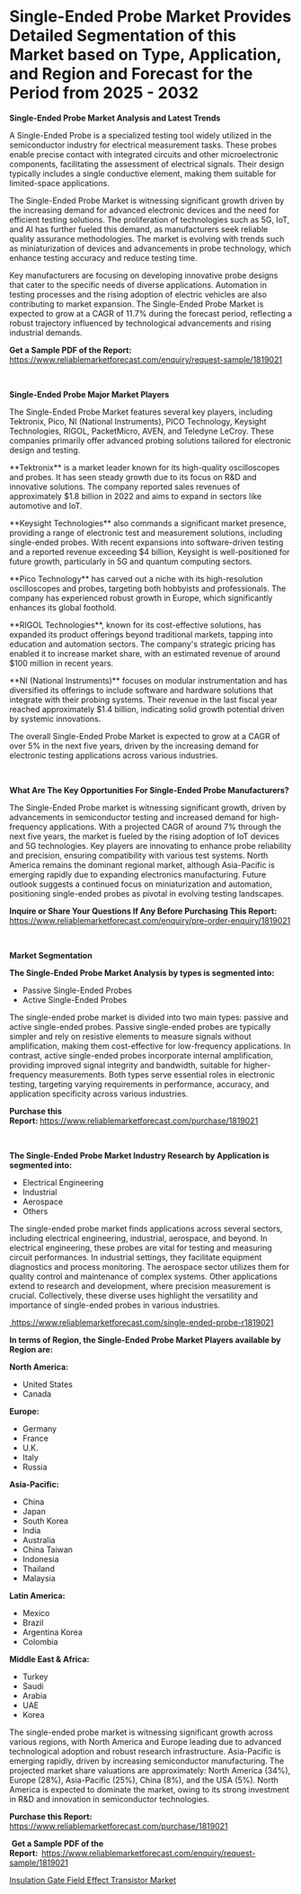 <p><h1>Single-Ended Probe Market Provides Detailed Segmentation of this Market based on Type, Application, and Region and Forecast for the Period from 2025 - 2032</h1></p><p><strong>Single-Ended Probe Market Analysis and Latest Trends</strong></p>
<p><p>A Single-Ended Probe is a specialized testing tool widely utilized in the semiconductor industry for electrical measurement tasks. These probes enable precise contact with integrated circuits and other microelectronic components, facilitating the assessment of electrical signals. Their design typically includes a single conductive element, making them suitable for limited-space applications.</p><p>The Single-Ended Probe Market is witnessing significant growth driven by the increasing demand for advanced electronic devices and the need for efficient testing solutions. The proliferation of technologies such as 5G, IoT, and AI has further fueled this demand, as manufacturers seek reliable quality assurance methodologies. The market is evolving with trends such as miniaturization of devices and advancements in probe technology, which enhance testing accuracy and reduce testing time.</p><p>Key manufacturers are focusing on developing innovative probe designs that cater to the specific needs of diverse applications. Automation in testing processes and the rising adoption of electric vehicles are also contributing to market expansion. The Single-Ended Probe Market is expected to grow at a CAGR of 11.7% during the forecast period, reflecting a robust trajectory influenced by technological advancements and rising industrial demands.</p></p>
<p><strong>Get a Sample PDF of the Report:&nbsp;</strong> <a href="https://www.reliablemarketforecast.com/enquiry/request-sample/1819021?utm_campaign=2479&utm_medium=2&utm_source=Github&utm_content=ia&utm_term=06042025&utm_id=single-ended-probe">https://www.reliablemarketforecast.com/enquiry/request-sample/1819021</a></p>
<p>&nbsp;</p>
<p><strong>Single-Ended Probe Major Market Players</strong></p>
<p><p>The Single-Ended Probe Market features several key players, including Tektronix, Pico, NI (National Instruments), PICO Technology, Keysight Technologies, RIGOL, PacketMicro, AVEN, and Teledyne LeCroy. These companies primarily offer advanced probing solutions tailored for electronic design and testing.</p><p>**Tektronix** is a market leader known for its high-quality oscilloscopes and probes. It has seen steady growth due to its focus on R&D and innovative solutions. The company reported sales revenues of approximately $1.8 billion in 2022 and aims to expand in sectors like automotive and IoT.</p><p>**Keysight Technologies** also commands a significant market presence, providing a range of electronic test and measurement solutions, including single-ended probes. With recent expansions into software-driven testing and a reported revenue exceeding $4 billion, Keysight is well-positioned for future growth, particularly in 5G and quantum computing sectors.</p><p>**Pico Technology** has carved out a niche with its high-resolution oscilloscopes and probes, targeting both hobbyists and professionals. The company has experienced robust growth in Europe, which significantly enhances its global foothold. </p><p>**RIGOL Technologies**, known for its cost-effective solutions, has expanded its product offerings beyond traditional markets, tapping into education and automation sectors. The company's strategic pricing has enabled it to increase market share, with an estimated revenue of around $100 million in recent years.</p><p>**NI (National Instruments)** focuses on modular instrumentation and has diversified its offerings to include software and hardware solutions that integrate with their probing systems. Their revenue in the last fiscal year reached approximately $1.4 billion, indicating solid growth potential driven by systemic innovations.</p><p>The overall Single-Ended Probe Market is expected to grow at a CAGR of over 5% in the next five years, driven by the increasing demand for electronic testing applications across various industries.</p></p>
<p>&nbsp;</p>
<p><strong>What Are The Key Opportunities For Single-Ended Probe Manufacturers?</strong></p>
<p><p>The Single-Ended Probe market is witnessing significant growth, driven by advancements in semiconductor testing and increased demand for high-frequency applications. With a projected CAGR of around 7% through the next five years, the market is fueled by the rising adoption of IoT devices and 5G technologies. Key players are innovating to enhance probe reliability and precision, ensuring compatibility with various test systems. North America remains the dominant regional market, although Asia-Pacific is emerging rapidly due to expanding electronics manufacturing. Future outlook suggests a continued focus on miniaturization and automation, positioning single-ended probes as pivotal in evolving testing landscapes.</p></p>
<p><strong>Inquire or Share Your Questions If Any Before Purchasing This Report:</strong> <a href="https://www.reliablemarketforecast.com/enquiry/pre-order-enquiry/1819021?utm_campaign=2479&utm_medium=2&utm_source=Github&utm_content=ia&utm_term=06042025&utm_id=single-ended-probe">https://www.reliablemarketforecast.com/enquiry/pre-order-enquiry/1819021</a></p>
<p>&nbsp;</p>
<p><strong>Market Segmentation</strong></p>
<p><strong>The Single-Ended Probe Market Analysis by types is segmented into:</strong></p>
<p><ul><li>Passive Single-Ended Probes</li><li>Active Single-Ended Probes</li></ul></p>
<p><p>The single-ended probe market is divided into two main types: passive and active single-ended probes. Passive single-ended probes are typically simpler and rely on resistive elements to measure signals without amplification, making them cost-effective for low-frequency applications. In contrast, active single-ended probes incorporate internal amplification, providing improved signal integrity and bandwidth, suitable for higher-frequency measurements. Both types serve essential roles in electronic testing, targeting varying requirements in performance, accuracy, and application specificity across various industries.</p></p>
<p><strong>Purchase this Report:&nbsp;</strong><a href="https://www.reliablemarketforecast.com/purchase/1819021?utm_campaign=2479&utm_medium=2&utm_source=Github&utm_content=ia&utm_term=06042025&utm_id=single-ended-probe">https://www.reliablemarketforecast.com/purchase/1819021</a></p>
<p>&nbsp;</p>
<p><strong>The Single-Ended Probe Market Industry Research by Application is segmented into:</strong></p>
<p><ul><li>Electrical Engineering</li><li>Industrial</li><li>Aerospace</li><li>Others</li></ul></p>
<p><p>The single-ended probe market finds applications across several sectors, including electrical engineering, industrial, aerospace, and beyond. In electrical engineering, these probes are vital for testing and measuring circuit performances. In industrial settings, they facilitate equipment diagnostics and process monitoring. The aerospace sector utilizes them for quality control and maintenance of complex systems. Other applications extend to research and development, where precision measurement is crucial. Collectively, these diverse uses highlight the versatility and importance of single-ended probes in various industries.</p></p>
<p><a href="https://www.reliablemarketforecast.com/single-ended-probe-r1819021?utm_campaign=2479&utm_medium=2&utm_source=Github&utm_content=ia&utm_term=06042025&utm_id=single-ended-probe">&nbsp;https://www.reliablemarketforecast.com/single-ended-probe-r1819021</a></p>
<p><strong>In terms of Region, the Single-Ended Probe Market Players available by Region are:</strong></p>
<p>
    <p> <strong> North America: </strong>
        <ul>
            <li>United States</li>
            <li>Canada</li>
        </ul>
        </p> 
    <p> <strong> Europe: </strong>
        <ul>
            <li>Germany</li>
            <li>France</li>
            <li>U.K.</li>
            <li>Italy</li>
            <li>Russia</li>
        </ul>
        </p> 
    <p> <strong> Asia-Pacific: </strong>
        <ul>
            <li>China</li>
            <li>Japan</li>
            <li>South Korea</li>
            <li>India</li>
            <li>Australia</li>
            <li>China Taiwan</li>
            <li>Indonesia</li>
            <li>Thailand</li>
            <li>Malaysia</li>
        </ul>
        </p> 
    <p> <strong> Latin America: </strong>
        <ul>
            <li>Mexico</li>
            <li>Brazil</li>
            <li>Argentina Korea</li>
            <li>Colombia</li>
        </ul>
        </p> 
    <p> <strong> Middle East & Africa: </strong>
        <ul>
            <li>Turkey</li>
            <li>Saudi</li>
            <li>Arabia</li>
            <li>UAE</li>
            <li>Korea</li>
        </ul>
    </p>
    </p>
<p><p>The single-ended probe market is witnessing significant growth across various regions, with North America and Europe leading due to advanced technological adoption and robust research infrastructure. Asia-Pacific is emerging rapidly, driven by increasing semiconductor manufacturing. The projected market share valuations are approximately: North America (34%), Europe (28%), Asia-Pacific (25%), China (8%), and the USA (5%). North America is expected to dominate the market, owing to its strong investment in R&D and innovation in semiconductor technologies.</p></p>
<p><strong>Purchase this Report: </strong><a href="https://www.reliablemarketforecast.com/purchase/1819021?utm_campaign=2479&utm_medium=2&utm_source=Github&utm_content=ia&utm_term=06042025&utm_id=single-ended-probe">https://www.reliablemarketforecast.com/purchase/1819021</a></p>
<p>&nbsp;<strong>Get a Sample PDF of the Report:&nbsp;&nbsp;</strong><a href="https://www.reliablemarketforecast.com/enquiry/request-sample/1819021?utm_campaign=2479&utm_medium=2&utm_source=Github&utm_content=ia&utm_term=06042025&utm_id=single-ended-probe">https://www.reliablemarketforecast.com/enquiry/request-sample/1819021</a></p>
<p><strong></strong></p>
<p><p><a href="https://github.com/lizamflotow/Market-Research-Report-List-1/blob/main/insulation-gate-field-effect-transistor-market.md?utm_campaign=2479&utm_medium=2&utm_source=Github&utm_content=ia&utm_term=06042025&utm_id=single-ended-probe">Insulation Gate Field Effect Transistor Market</a></p></p>